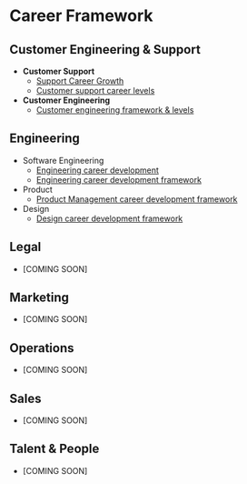 # Career Framework

## Customer Engineering & Support

- **Customer Support**
  - [Support Career Growth](../../departments/ce-support/support/career-growth/index.md)
  - [Customer support career levels](../../departments/ce-support/support/career-growth/cs-career-levels.md)
- **Customer Engineering**
  - [Customer engineering framework & levels](../../departments/ce-support/ce/career-growth/index.md)

## Engineering

- Software Engineering
  - [Engineering career development](../../departments/engineering/dev/career-development/index.md)
  - [Engineering career development framework](../../departments/engineering/dev/career-development/framework.md)
- Product
  - [Product Management career development framework](../../departments/engineering/product/career-development/framework.md)
- Design
  - [Design career development framework](../../departments/engineering/design/career-development.md)

## Legal

- [COMING SOON]

## Marketing

- [COMING SOON]

## Operations

- [COMING SOON]

## Sales

- [COMING SOON]

## Talent & People

- [COMING SOON]
